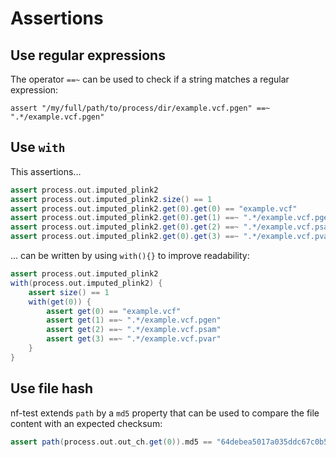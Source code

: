 # Assertions

## Use regular expressions

The operator `==~` can be used to check if a string matches a regular expression:

```
assert "/my/full/path/to/process/dir/example.vcf.pgen" ==~ ".*/example.vcf.pgen"
```


## Use `with`

This assertions...

```groovy
assert process.out.imputed_plink2
assert process.out.imputed_plink2.size() == 1
assert process.out.imputed_plink2.get(0).get(0) == "example.vcf"
assert process.out.imputed_plink2.get(0).get(1) ==~ ".*/example.vcf.pgen"
assert process.out.imputed_plink2.get(0).get(2) ==~ ".*/example.vcf.psam"
assert process.out.imputed_plink2.get(0).get(3) ==~ ".*/example.vcf.pvar"
```

... can be written by using `with(){}` to improve readability:

```groovy
assert process.out.imputed_plink2
with(process.out.imputed_plink2) {
    assert size() == 1
    with(get(0)) {
        assert get(0) == "example.vcf"
        assert get(1) ==~ ".*/example.vcf.pgen"
        assert get(2) ==~ ".*/example.vcf.psam"
        assert get(3) ==~ ".*/example.vcf.pvar"
    }
}
```

## Use file hash

nf-test extends `path` by a `md5` property that can be used to compare the file content with an expected checksum:

```groovy
assert path(process.out.out_ch.get(0)).md5 == "64debea5017a035ddc67c0b51fa84b16"
```
